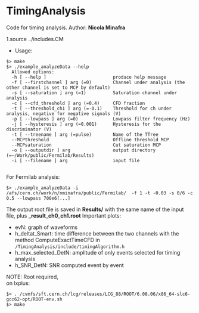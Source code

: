 # TimingAnalysis

Code for timing analysis. Author: **Nicola Minafra**

1.source ../includes.CM

* Usage:
```
$> make
$> ./example_analyzeData --help
  Allowed options:
  -h [ --help ]                         produce help message
  -f [ --firstchannel ] arg (=0)        Channel under analysis (the other channel is set to MCP by default)
  -s [ --saturation ] arg (=1)          Saturation channel under analysis 
  -c [ --cfd_threshold ] arg (=0.4)     CFD fraction
  -t [ --threshold_ch1 ] arg (=-0.1)    Threshold for ch under analysis, negative for negative signals (V)
  -p [ --lowpass ] arg (=0)             Lowpass filter frequency (Hz)
  -j [ --hysteresis ] arg (=0.001)      Hysteresis for the discriminator (V)
  -t [ --treename ] arg (=pulse)        Name of the TTree
  --MCPthreshold                        Offline threshold MCP
  --MCPsaturation                       Cut saturation MCP
  -o [ --outputdir ] arg                output directory (=~/Work/public/Fermilab/Results)
  -i [ --filename ] arg                 input file
        
```

For Fermilab analysis:
```
$> ./example_analyzeData -i /afs/cern.ch/work/n/nminafra/public/Fermilab/  -f 1 -t -0.03 -s 0/6 -c 0.5 --lowpass 700e6[...]
```

The output root file is saved in **Results/** with the same name of the input file, plus **_result_ch0_ch1.root**
Important plots:
- evN: graph of waveforms
- h_deltat_Smart: time difference between the two channels with the method ComputeExactTimeCFD in  `/TimingAnalysis/include/timingAlgorithm.h`
- h_max_selected_DetN: amplitude of only events selected for timing analysis
- h_SNR_DetN: SNR computed event by event


NOTE: Root required, <br />
on lxplus:
```
$> . /cvmfs/sft.cern.ch/lcg/releases/LCG_88/ROOT/6.08.06/x86_64-slc6-gcc62-opt/ROOT-env.sh
$> make
```
